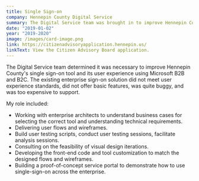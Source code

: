 ```yaml
---
title: Single Sign-on
company: Hennepin County Digital Service
summary: The Digital Service team was brought in to improve Hennepin County's single sign-on tool and its user experience using Microsoft B2C. 
date: "2019-01-02"
year: "2019-2020"
image: /images/card-image.png
link: https://citizenadvisoryapplication.hennepin.us/
linkText: View the Citizen Advisory Board application.
---
```

The Digital Service team determined it was necessary to improve Hennepin County's single sign-on tool and its user experience using Microsoft B2B and B2C. The existing enterprise sign-on solution did not meet user experience standards, did not offer basic features, was quite buggy, and was too expensive to support.

<p class="toggle-role">My role included:</p>

- Working with enterprise architects to understand business cases for selecting the correct tool and understanding technical requirements.
- Delivering user flows and wireframes.
- Build user testing scripts, conduct user testing sessions, facilitate analysis sessions.
- Consulting on the feasibility of visual design iterations.
- Developing the front-end code and tool customization to match the designed flows and wireframes.
- Building a proof-of-concept service portal to demonstrate how to use single-sign-on across the enterprise.
